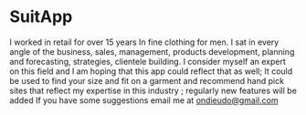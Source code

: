 # SuitApp

I worked in retail for over 15 years In fine clothing for men.
I sat in every angle of the business, sales, management, products development,
planning and forecasting, strategies, clientele building.
I consider myself an expert on this field and I am hoping that this app could reflect that as well; 
It could be used to find your size and fit on a garment and 
recommend hand pick  sites that reflect my expertise in this industry
; regularly new features will be added
If you have some suggestions email me at ondieudo@gmail.com
